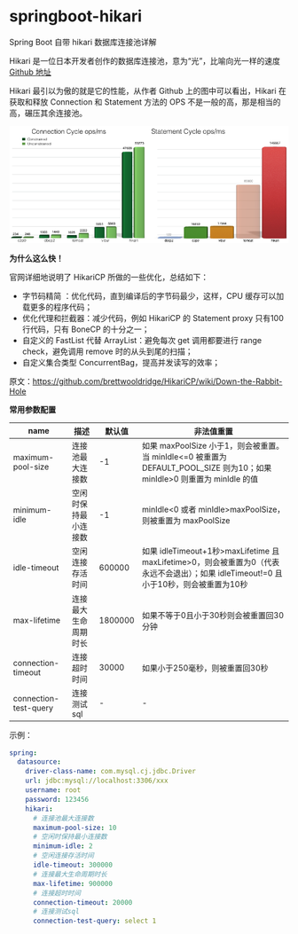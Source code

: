 # springboot-hikari

Spring Boot 自带 hikari 数据库连接池详解

Hikari 是一位日本开发者创作的数据库连接池，意为“光”，比喻向光一样的速度 [Github 地址](https://github.com/brettwooldridge/HikariCP)

Hikari 最引以为傲的就是它的性能，从作者 Github 上的图中可以看出，Hikari 在 获取和释放 Connection 和 Statement 方法的 OPS 不是一般的高，那是相当的高，碾压其余连接池。

![](.\HikariCP-bench-2.6.0.png)

**为什么这么快！**

官网详细地说明了 HikariCP 所做的一些优化，总结如下：

- 字节码精简 ：优化代码，直到编译后的字节码最少，这样，CPU 缓存可以加载更多的程序代码；
- 优化代理和拦截器：减少代码，例如 HikariCP 的 Statement proxy 只有100行代码，只有 BoneCP 的十分之一；
- 自定义的 FastList 代替 ArrayList：避免每次 get 调用都要进行 range check，避免调用 remove 时的从头到尾的扫描；
- 自定义集合类型 ConcurrentBag，提高并发读写的效率；

原文：https://github.com/brettwooldridge/HikariCP/wiki/Down-the-Rabbit-Hole

**常用参数配置**

| name                  | 描述                 | 默认值  | 非法值重置                                                   |
| --------------------- | -------------------- | ------- | ------------------------------------------------------------ |
| maximum-pool-size     | 连接池最大连接数     | -1      | 如果 maxPoolSize 小于1，则会被重置。当 minIdle<=0 被重置为 DEFAULT_POOL_SIZE 则为10；如果 minIdle>0 则重置为 minIdle 的值 |
| minimum-idle          | 空闲时保持最小连接数 | -1      | minIdle<0 或者 minIdle>maxPoolSize，则被重置为 maxPoolSize   |
| idle-timeout          | 空闲连接存活时间     | 600000  | 如果 idleTimeout+1秒>maxLifetime 且 maxLifetime>0，则会被重置为0（代表永远不会退出）；如果 idleTimeout!=0 且小于10秒，则会被重置为10秒 |
| max-lifetime          | 连接最大生命周期时长 | 1800000 | 如果不等于0且小于30秒则会被重置回30分钟                      |
| connection-timeout    | 连接超时时间         | 30000   | 如果小于250毫秒，则被重置回30秒                              |
| connection-test-query | 连接测试sql          | -       | -                                                            |

示例：

```yaml
spring:
  datasource:
    driver-class-name: com.mysql.cj.jdbc.Driver
    url: jdbc:mysql://localhost:3306/xxx
    username: root
    password: 123456
    hikari:
      # 连接池最大连接数
      maximum-pool-size: 10
      # 空闲时保持最小连接数
      minimum-idle: 2
      # 空闲连接存活时间
      idle-timeout: 300000
      # 连接最大生命周期时长
      max-lifetime: 900000
      # 连接超时时间
      connection-timeout: 20000
      # 连接测试sql
      connection-test-query: select 1
```
